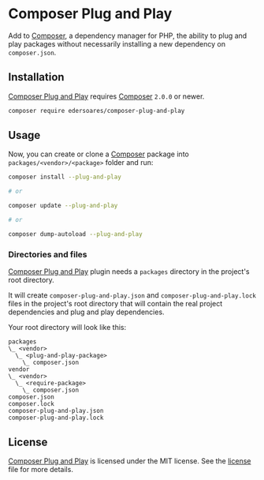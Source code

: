 # Composer Plug and Play

Add to [Composer](https://getcomposer.org/), a dependency manager for PHP, the ability to plug and play packages without
necessarily installing a new dependency on `composer.json`.

## Installation

[Composer Plug and Play](https://github.com/edersoares/composer-plug-and-play/) requires [Composer](https://getcomposer.org/)
`2.0.0` or newer.

```bash
composer require edersoares/composer-plug-and-play
```

## Usage

Now, you can create or clone a [Composer](https://getcomposer.org/) package into `packages/<vendor>/<package>` folder
and run:

```bash
composer install --plug-and-play

# or

composer update --plug-and-play

# or

composer dump-autoload --plug-and-play
```

### Directories and files

[Composer Plug and Play](https://github.com/edersoares/composer-plug-and-play/) plugin needs a `packages` directory in
the project's root directory.

It will create `composer-plug-and-play.json` and `composer-plug-and-play.lock` files in the project's root directory
that will contain the real project dependencies and plug and play dependencies.

Your root directory will look like this:

```
packages
\_ <vendor>
  \_ <plug-and-play-package>
    \_ composer.json
vendor
\_ <vendor>
  \_ <require-package>
    \_ composer.json
composer.json
composer.lock
composer-plug-and-play.json
composer-plug-and-play.lock
```

## License

[Composer Plug and Play](https://github.com/edersoares/composer-plug-and-play/) is licensed under the MIT license.
See the [license](https://github.com/edersoares/composer-plug-and-play/blob/master/LICENSE) file for more details.
